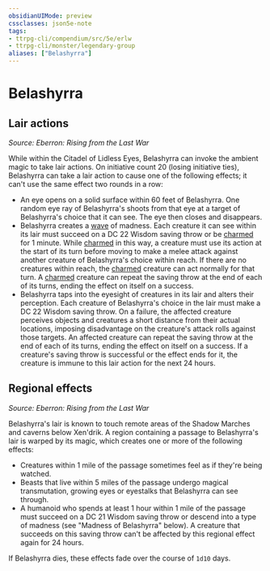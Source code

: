 ```yaml
---
obsidianUIMode: preview
cssclasses: json5e-note
tags:
- ttrpg-cli/compendium/src/5e/erlw
- ttrpg-cli/monster/legendary-group
aliases: ["Belashyrra"]
---
```

# Belashyrra

## Lair actions
_Source: Eberron: Rising from the Last War_

While within the Citadel of Lidless Eyes, Belashyrra can invoke the ambient magic to take lair actions. On initiative count 20 (losing initiative ties), Belashyrra can take a lair action to cause one of the following effects; it can't use the same effect two rounds in a row:

- An eye opens on a solid surface within 60 feet of Belashyrra. One random eye ray of Belashyrra's shoots from that eye at a target of Belashyrra's choice that it can see. The eye then closes and disappears.  
- Belashyrra creates a [wave](Misc%20Files/CLI/compendium/items/wave-xdmg.md) of madness. Each creature it can see within its lair must succeed on a DC 22 Wisdom saving throw or be [charmed](Misc%20Files/CLI/rules/conditions.md#Charmed) for 1 minute. While [charmed](Misc%20Files/CLI/rules/conditions.md#Charmed) in this way, a creature must use its action at the start of its turn before moving to make a melee attack against another creature of Belashyrra's choice within reach. If there are no creatures within reach, the [charmed](Misc%20Files/CLI/rules/conditions.md#Charmed) creature can act normally for that turn. A [charmed](Misc%20Files/CLI/rules/conditions.md#Charmed) creature can repeat the saving throw at the end of each of its turns, ending the effect on itself on a success.  
- Belashyrra taps into the eyesight of creatures in its lair and alters their perception. Each creature of Belashyrra's choice in the lair must make a DC 22 Wisdom saving throw. On a failure, the affected creature perceives objects and creatures a short distance from their actual locations, imposing disadvantage on the creature's attack rolls against those targets. An affected creature can repeat the saving throw at the end of each of its turns, ending the effect on itself on a success. If a creature's saving throw is successful or the effect ends for it, the creature is immune to this lair action for the next 24 hours.  

## Regional effects
_Source: Eberron: Rising from the Last War_

Belashyrra's lair is known to touch remote areas of the Shadow Marches and caverns below Xen'drik. A region containing a passage to Belashyrra's lair is warped by its magic, which creates one or more of the following effects:

- Creatures within 1 mile of the passage sometimes feel as if they're being watched.  
- Beasts that live within 5 miles of the passage undergo magical transmutation, growing eyes or eyestalks that Belashyrra can see through.  
- A humanoid who spends at least 1 hour within 1 mile of the passage must succeed on a DC 21 Wisdom saving throw or descend into a type of madness (see "Madness of Belashyrra" below). A creature that succeeds on this saving throw can't be affected by this regional effect again for 24 hours.  

If Belashyrra dies, these effects fade over the course of `1d10` days.